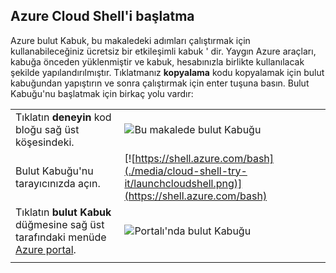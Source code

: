 
## <a name="launch-azure-cloud-shell"></a>Azure Cloud Shell'i başlatma

Azure bulut Kabuk, bu makaledeki adımları çalıştırmak için kullanabileceğiniz ücretsiz bir etkileşimli kabuk ' dir. Yaygın Azure araçları, kabuğa önceden yüklenmiştir ve kabuk, hesabınızla birlikte kullanılacak şekilde yapılandırılmıştır. Tıklatmanız **kopyalama** kodu kopyalamak için bulut kabuğundan yapıştırın ve sonra çalıştırmak için enter tuşuna basın.  Bulut Kabuğu'nu başlatmak için birkaç yolu vardır:

|  |   |
|-----------------------------------------------|---|
| Tıklatın **deneyin** kod bloğu sağ üst köşesindeki. | ![Bu makalede bulut Kabuğu](./media/cloud-shell-try-it/cli-try-it.png) |
| Bulut Kabuğu'nu tarayıcınızda açın. | [![https://shell.azure.com/bash](./media/cloud-shell-try-it/launchcloudshell.png)](https://shell.azure.com/bash) |
| Tıklatın **bulut Kabuk** düğmesine sağ üst tarafındaki menüde [Azure portal](https://portal.azure.com). |    ![Portalı'nda bulut Kabuğu](./media/cloud-shell-try-it/cloud-shell-menu.png) |
|  |  |

